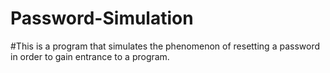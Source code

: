 # Password-Simulation
#This is a program that simulates the phenomenon of resetting a password in order to gain entrance to a program.
